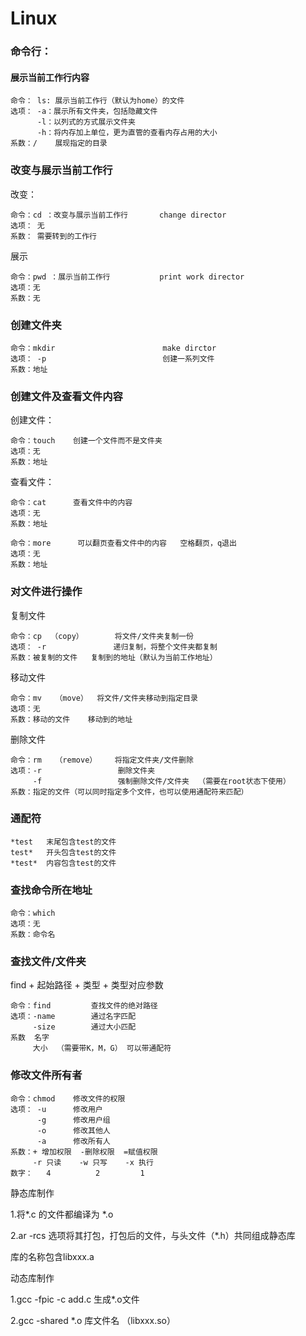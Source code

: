 # Linux 

### 命令行：

#### 展示当前工作行内容

```
命令：	ls: 展示当前工作行（默认为home）的文件
选项： -a：展示所有文件夹，包括隐藏文件
	  -l：以列式的方式展示文件夹
	  -h：将内存加上单位，更为直管的查看内存占用的大小
系数：/	展现指定的目录  
```

### 改变与展示当前工作行

改变：

```
命令：cd ：改变与展示当前工作行		change director
选项： 无
系数： 需要转到的工作行
```

展示

```
命令：pwd ：展示当前工作行			  print work director
选项：无
系数：无
```

### 创建文件夹

```
命令：mkdir  						make dirctor 
选项： -p    						创建一系列文件
系数：地址
```

### 创建文件及查看文件内容

创建文件：

```
命令：touch    创建一个文件而不是文件夹
选项：无
系数：地址
```

查看文件：

```
命令：cat		查看文件中的内容		
选项：无
系数：地址
```

```
命令：more      可以翻页查看文件中的内容	空格翻页，q退出
选项：无
系数：地址
```

### 对文件进行操作

复制文件

```
命令：cp  （copy）		将文件/文件夹复制一份
选项： -r				 递归复制，将整个文件夹都复制
系数：被复制的文件	复制到的地址（默认为当前工作地址）
```

移动文件

```
命令：mv	（move）	将文件/文件夹移动到指定目录
选项：无
系数：移动的文件	移动到的地址
```

删除文件

```
命令：rm	（remove）	将指定文件夹/文件删除
选项：-r    			  删除文件夹
	 -f					强制删除文件/文件夹  （需要在root状态下使用）
系数：指定的文件（可以同时指定多个文件，也可以使用通配符来匹配）
```

### 通配符

```
*test 	末尾包含test的文件
test*	开头包含test的文件
*test*	内容包含test的文件
```

### 查找命令所在地址

```
命令：which
选项：无
系数：命令名
```

### 查找文件/文件夹

find + 起始路径 + 类型 +	类型对应参数

```
命令：find			查找文件的绝对路径
选项：-name    	通过名字匹配
	 -size		  通过大小匹配
系数	名字
	 大小  （需要带K，M，G）	可以带通配符
```

### 修改文件所有者

```
命令：chmod	修改文件的权限
选项： -u		修改用户
	  -g	  修改用户组
	  -o	  修改其他人
	  -a	  修改所有人
系数：+ 增加权限  -删除权限  =赋值权限
	 -r 只读	  -w 只写	   -x 执行
数字：	  4          2         1	 
```

静态库制作

1.将*.c 的文件都编译为 *.o 

2.ar -rcs 选项将其打包，打包后的文件，与头文件（*.h）共同组成静态库

库的名称包含libxxx.a

动态库制作

1.gcc -fpic -c add.c		生成*.o文件

2.gcc -shared *.o  库文件名 （libxxx.so）
